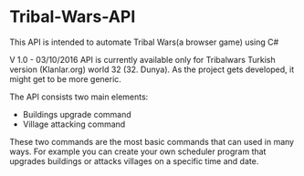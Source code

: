 # Tribal-Wars-API
This API is intended to automate Tribal Wars(a browser game) using C# 

V 1.0 - 03/10/2016
API is currently available only for Tribalwars Turkish version (Klanlar.org) world 32 (32. Dunya).
As the project gets developed, it might get to be more generic. 

The API consists two main elements:
- Buildings upgrade command
- Village attacking command

These two commands are the most basic commands that can used in many ways. For example you can create your own scheduler program that upgrades buildings or attacks villages on a specific time and date. 
